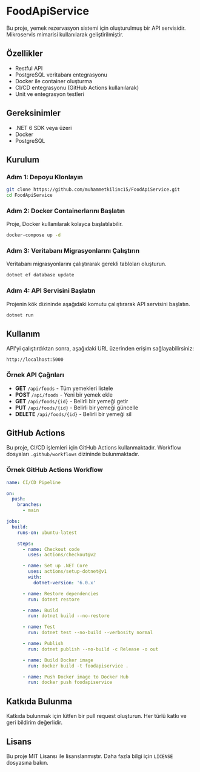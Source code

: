 # FoodApiService

Bu proje, yemek rezervasyon sistemi için oluşturulmuş bir API servisidir. Mikroservis mimarisi kullanılarak geliştirilmiştir.

## Özellikler

- Restful API
- PostgreSQL veritabanı entegrasyonu
- Docker ile container oluşturma
- CI/CD entegrasyonu (GitHub Actions kullanılarak)
- Unit ve entegrasyon testleri

## Gereksinimler

- .NET 6 SDK veya üzeri
- Docker
- PostgreSQL

## Kurulum

### Adım 1: Depoyu Klonlayın

```bash
git clone https://github.com/muhammetkilinc15/FoodApiService.git
cd FoodApiService
```

### Adım 2: Docker Containerlarını Başlatın

Proje, Docker kullanılarak kolayca başlatılabilir.

```bash
docker-compose up -d
```

### Adım 3: Veritabanı Migrasyonlarını Çalıştırın

Veritabanı migrasyonlarını çalıştırarak gerekli tabloları oluşturun.

```bash
dotnet ef database update
```

### Adım 4: API Servisini Başlatın

Projenin kök dizininde aşağıdaki komutu çalıştırarak API servisini başlatın.

```bash
dotnet run
```

## Kullanım

API'yi çalıştırdıktan sonra, aşağıdaki URL üzerinden erişim sağlayabilirsiniz:

```
http://localhost:5000
```

### Örnek API Çağrıları

- **GET** `/api/foods` - Tüm yemekleri listele
- **POST** `/api/foods` - Yeni bir yemek ekle
- **GET** `/api/foods/{id}` - Belirli bir yemeği getir
- **PUT** `/api/foods/{id}` - Belirli bir yemeği güncelle
- **DELETE** `/api/foods/{id}` - Belirli bir yemeği sil

## GitHub Actions

Bu proje, CI/CD işlemleri için GitHub Actions kullanmaktadır. Workflow dosyaları `.github/workflows` dizininde bulunmaktadır.

### Örnek GitHub Actions Workflow

```yaml
name: CI/CD Pipeline

on:
  push:
    branches:
      - main

jobs:
  build:
    runs-on: ubuntu-latest

    steps:
      - name: Checkout code
        uses: actions/checkout@v2

      - name: Set up .NET Core
        uses: actions/setup-dotnet@v1
        with:
          dotnet-version: '6.0.x'

      - name: Restore dependencies
        run: dotnet restore

      - name: Build
        run: dotnet build --no-restore

      - name: Test
        run: dotnet test --no-build --verbosity normal

      - name: Publish
        run: dotnet publish --no-build -c Release -o out

      - name: Build Docker image
        run: docker build -t foodapiservice .

      - name: Push Docker image to Docker Hub
        run: docker push foodapiservice
```

## Katkıda Bulunma

Katkıda bulunmak için lütfen bir pull request oluşturun. Her türlü katkı ve geri bildirim değerlidir.

## Lisans

Bu proje MIT Lisansı ile lisanslanmıştır. Daha fazla bilgi için `LICENSE` dosyasına bakın.
